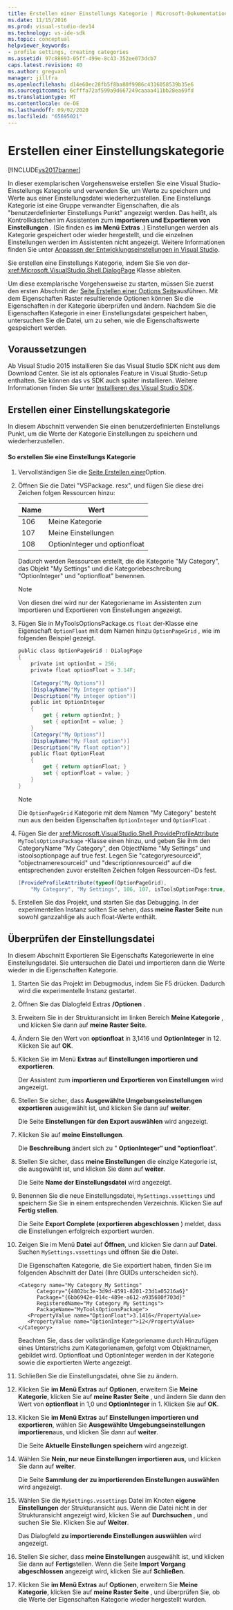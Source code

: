 ```yaml
---
title: Erstellen einer Einstellungs Kategorie | Microsoft-Dokumentation
ms.date: 11/15/2016
ms.prod: visual-studio-dev14
ms.technology: vs-ide-sdk
ms.topic: conceptual
helpviewer_keywords:
- profile settings, creating categories
ms.assetid: 97c88693-05ff-499e-8c43-352ee073dcb7
caps.latest.revision: 40
ms.author: gregvanl
manager: jillfra
ms.openlocfilehash: d14e60ec28fb5f8ba80f9986c4316058539b35e6
ms.sourcegitcommit: 6cfffa72af599a9d667249caaaa411bb28ea69fd
ms.translationtype: MT
ms.contentlocale: de-DE
ms.lasthandoff: 09/02/2020
ms.locfileid: "65695021"
---
```

# <a name="creating-a-settings-category"></a>Erstellen einer Einstellungskategorie
[!INCLUDE[vs2017banner](../includes/vs2017banner.md)]

In dieser exemplarischen Vorgehensweise erstellen Sie eine Visual Studio-Einstellungs Kategorie und verwenden Sie, um Werte zu speichern und Werte aus einer Einstellungsdatei wiederherzustellen. Eine Einstellungs Kategorie ist eine Gruppe verwandter Eigenschaften, die als "benutzerdefinierter Einstellungs Punkt" angezeigt werden. Das heißt, als Kontrollkästchen im Assistenten zum **importieren und Exportieren von Einstellungen** . (Sie finden es **im Menü Extras** .) Einstellungen werden als Kategorie gespeichert oder wieder hergestellt, und die einzelnen Einstellungen werden im Assistenten nicht angezeigt. Weitere Informationen finden Sie unter [Anpassen der Entwicklungseinstellungen in Visual Studio](https://msdn.microsoft.com/22c4debb-4e31-47a8-8f19-16f328d7dcd3).  
  
 Sie erstellen eine Einstellungs Kategorie, indem Sie Sie von der- <xref:Microsoft.VisualStudio.Shell.DialogPage> Klasse ableiten.  
  
 Um diese exemplarische Vorgehensweise zu starten, müssen Sie zuerst den ersten Abschnitt der [Seite Erstellen einer Options Seite](../extensibility/creating-an-options-page.md)ausführen. Mit dem Eigenschaften Raster resultierende Optionen können Sie die Eigenschaften in der Kategorie überprüfen und ändern. Nachdem Sie die Eigenschaften Kategorie in einer Einstellungsdatei gespeichert haben, untersuchen Sie die Datei, um zu sehen, wie die Eigenschaftswerte gespeichert werden.  
  
## <a name="prerequisites"></a>Voraussetzungen  
 Ab Visual Studio 2015 installieren Sie das Visual Studio SDK nicht aus dem Download Center. Sie ist als optionales Feature in Visual Studio-Setup enthalten. Sie können das vs SDK auch später installieren. Weitere Informationen finden Sie unter [Installieren des Visual Studio SDK](../extensibility/installing-the-visual-studio-sdk.md).  
  
## <a name="creating-a-settings-category"></a>Erstellen einer Einstellungskategorie  
 In diesem Abschnitt verwenden Sie einen benutzerdefinierten Einstellungs Punkt, um die Werte der Kategorie Einstellungen zu speichern und wiederherzustellen.  
  
#### <a name="to-create-a-settings-category"></a>So erstellen Sie eine Einstellungs Kategorie  
  
1. Vervollständigen Sie die [Seite Erstellen einer](../extensibility/creating-an-options-page.md)Option.  
  
2. Öffnen Sie die Datei "VSPackage. resx", und fügen Sie diese drei Zeichen folgen Ressourcen hinzu:  
  
    |Name|Wert|  
    |----------|-----------|  
    |106|Meine Kategorie|  
    |107|Meine Einstellungen|  
    |108|OptionInteger und optionfloat|  
  
     Dadurch werden Ressourcen erstellt, die die Kategorie "My Category", das Objekt "My Settings" und die Kategoriebeschreibung "OptionInteger" und "optionfloat" benennen.  
  
    > [!NOTE]
    > Von diesen drei wird nur der Kategoriename im Assistenten zum Importieren und Exportieren von Einstellungen angezeigt.  
  
3. Fügen Sie in MyToolsOptionsPackage.cs `float` der-Klasse eine Eigenschaft `OptionFloat` mit dem Namen hinzu `OptionPageGrid` , wie im folgenden Beispiel gezeigt.  
  
    ```csharp  
    public class OptionPageGrid : DialogPage  
    {  
        private int optionInt = 256;  
        private float optionFloat = 3.14F;  
  
        [Category("My Options")]  
        [DisplayName("My Integer option")]  
        [Description("My integer option")]  
        public int OptionInteger  
        {  
            get { return optionInt; }  
            set { optionInt = value; }  
        }  
        [Category("My Options")]  
        [DisplayName("My Float option")]  
        [Description("My float option")]  
        public float OptionFloat  
        {  
            get { return optionFloat; }  
            set { optionFloat = value; }  
        }  
    }  
    ```  
  
    > [!NOTE]
    > Die `OptionPageGrid` Kategorie mit dem Namen "My Category" besteht nun aus den beiden Eigenschaften `OptionInteger` und `OptionFloat` .  
  
4. Fügen Sie der <xref:Microsoft.VisualStudio.Shell.ProvideProfileAttribute> `MyToolsOptionsPackage` -Klasse einen hinzu, und geben Sie ihm den CategoryName "My Category", den ObjectName "My Settings" und istoolsoptionpage auf true fest. Legen Sie "categoryresourceid", "objectnameresourceid" und "descriptionresourceid" auf die entsprechenden zuvor erstellten Zeichen folgen Ressourcen-IDs fest.  
  
    ```csharp  
    [ProvideProfileAttribute(typeof(OptionPageGrid),   
        "My Category", "My Settings", 106, 107, isToolsOptionPage:true, DescriptionResourceID = 108)]  
    ```  
  
5. Erstellen Sie das Projekt, und starten Sie das Debugging. In der experimentellen Instanz sollten Sie sehen, dass **meine Raster Seite** nun sowohl ganzzahlige als auch float-Werte enthält.  
  
## <a name="examining-the-settings-file"></a>Überprüfen der Einstellungsdatei  
 In diesem Abschnitt Exportieren Sie Eigenschafts Kategoriewerte in eine Einstellungsdatei. Sie untersuchen die Datei und importieren dann die Werte wieder in die Eigenschaften Kategorie.  
  
1. Starten Sie das Projekt im Debugmodus, indem Sie F5 drücken. Dadurch wird die experimentelle Instanz gestartet.  
  
2. Öffnen Sie das Dialogfeld Extras **/Optionen** .  
  
3. Erweitern Sie in der Strukturansicht im linken Bereich **Meine Kategorie** , und klicken Sie dann auf **meine Raster Seite**.  
  
4. Ändern Sie den Wert von **optionfloat** in 3,1416 und **OptionInteger** in 12. Klicken Sie auf **OK**.  
  
5. Klicken Sie im Menü **Extras** auf **Einstellungen importieren und exportieren**.  
  
     Der Assistent zum **importieren und Exportieren von Einstellungen** wird angezeigt.  
  
6. Stellen Sie sicher, dass **Ausgewählte Umgebungseinstellungen exportieren** ausgewählt ist, und klicken Sie dann auf **weiter**.  
  
     Die Seite **Einstellungen für den Export auswählen** wird angezeigt.  
  
7. Klicken Sie auf **meine Einstellungen**.  
  
     Die **Beschreibung** ändert sich zu " **OptionInteger" und "optionfloat**".  
  
8. Stellen Sie sicher, dass **meine Einstellungen** die einzige Kategorie ist, die ausgewählt ist, und klicken Sie dann auf **weiter**.  
  
     Die Seite **Name der Einstellungsdatei** wird angezeigt.  
  
9. Benennen Sie die neue Einstellungsdatei, `MySettings.vssettings` und speichern Sie Sie in einem entsprechenden Verzeichnis. Klicken Sie auf **Fertig stellen**.  
  
     Die Seite **Export Complete (exportieren abgeschlossen** ) meldet, dass die Einstellungen erfolgreich exportiert wurden.  
  
10. Zeigen Sie im Menü **Datei** auf **Öffnen**, und klicken Sie dann auf **Datei**. Suchen `MySettings.vssettings` und öffnen Sie die Datei.  
  
     Die Eigenschaften Kategorie, die Sie exportiert haben, finden Sie im folgenden Abschnitt der Datei (Ihre GUIDs unterscheiden sich).  
  
    ```  
    <Category name="My Category_My Settings"   
          Category="{4802bc3e-3d9d-4591-8201-23d1a05216a6}"   
          Package="{6bb6942e-014c-489e-a612-a935680f703d}"   
          RegisteredName="My Category_My Settings">  
          PackageName="MyToolsOptionsPackage">  
       <PropertyValue name="OptionFloat">3.1416</PropertyValue>   
       <PropertyValue name="OptionInteger">12</PropertyValue>   
    </Category>  
    ```  
  
     Beachten Sie, dass der vollständige Kategoriename durch Hinzufügen eines Unterstrichs zum Kategorienamen, gefolgt vom Objektnamen, gebildet wird. Optionfloat und OptionInteger werden in der Kategorie sowie die exportierten Werte angezeigt.  
  
11. Schließen Sie die Einstellungsdatei, ohne Sie zu ändern.  
  
12. Klicken Sie **im Menü Extras** auf **Optionen**, erweitern Sie **Meine Kategorie**, klicken Sie auf **meine Raster Seite** , und ändern Sie dann den Wert von **optionfloat** in 1,0 und **OptionInteger** in 1. Klicken Sie auf **OK**.  
  
13. Klicken Sie **im Menü Extras** auf **Einstellungen importieren und exportieren**, wählen Sie **Ausgewählte Umgebungseinstellungen importieren**aus, und klicken Sie dann auf **weiter**.  
  
     Die Seite **Aktuelle Einstellungen speichern** wird angezeigt.  
  
14. Wählen Sie **Nein, nur neue Einstellungen importieren aus,** und klicken Sie dann auf **weiter**.  
  
     Die Seite **Sammlung der zu importierenden Einstellungen auswählen** wird angezeigt.  
  
15. Wählen Sie die `MySettings.vssettings` Datei im Knoten **eigene Einstellungen** der Strukturansicht aus. Wenn die Datei nicht in der Strukturansicht angezeigt wird, klicken Sie auf **Durchsuchen** , und suchen Sie Sie. Klicken Sie auf **Weiter**.  
  
     Das Dialogfeld **zu importierende Einstellungen auswählen** wird angezeigt.  
  
16. Stellen Sie sicher, dass **meine Einstellungen** ausgewählt ist, und klicken Sie dann auf **Fertig**stellen. Wenn die Seite **Import Vorgang abgeschlossen** angezeigt wird, klicken Sie auf **Schließen**.  
  
17. Klicken Sie **im Menü Extras** auf **Optionen**, erweitern Sie **Meine Kategorie**, klicken Sie auf **meine Raster Seite** , und überprüfen Sie, ob die Werte der Eigenschaften Kategorie wieder hergestellt wurden.
